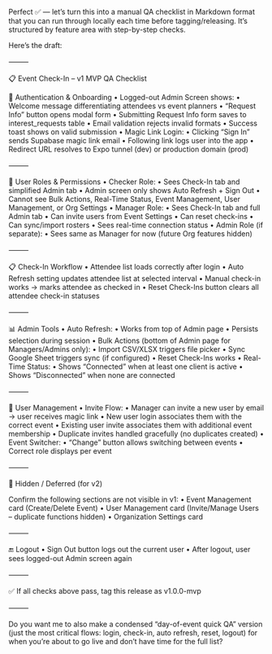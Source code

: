 Perfect ✅ — let’s turn this into a manual QA checklist in Markdown format that you can run through locally each time before tagging/releasing. It’s structured by feature area with step-by-step checks.

Here’s the draft:

⸻

📋 Event Check-In – v1 MVP QA Checklist

🔐 Authentication & Onboarding
	•	Logged-out Admin Screen shows:
	•	Welcome message differentiating attendees vs event planners
	•	“Request Info” button opens modal form
	•	Submitting Request Info form saves to interest_requests table
	•	Email validation rejects invalid formats
	•	Success toast shows on valid submission
	•	Magic Link Login:
	•	Clicking “Sign In” sends Supabase magic link email
	•	Following link logs user into the app
	•	Redirect URL resolves to Expo tunnel (dev) or production domain (prod)

⸻

👤 User Roles & Permissions
	•	Checker Role:
	•	Sees Check-In tab and simplified Admin tab
	•	Admin screen only shows Auto Refresh + Sign Out
	•	Cannot see Bulk Actions, Real-Time Status, Event Management, User Management, or Org Settings
	•	Manager Role:
	•	Sees Check-In tab and full Admin tab
	•	Can invite users from Event Settings
	•	Can reset check-ins
	•	Can sync/import rosters
	•	Sees real-time connection status
	•	Admin Role (if separate):
	•	Sees same as Manager for now (future Org features hidden)

⸻

📋 Check-In Workflow
	•	Attendee list loads correctly after login
	•	Auto Refresh setting updates attendee list at selected interval
	•	Manual check-in works → marks attendee as checked in
	•	Reset Check-Ins button clears all attendee check-in statuses

⸻

📊 Admin Tools
	•	Auto Refresh:
	•	Works from top of Admin page
	•	Persists selection during session
	•	Bulk Actions (bottom of Admin page for Managers/Admins only):
	•	Import CSV/XLSX triggers file picker
	•	Sync Google Sheet triggers sync (if configured)
	•	Reset Check-Ins works
	•	Real-Time Status:
	•	Shows “Connected” when at least one client is active
	•	Shows “Disconnected” when none are connected

⸻

👥 User Management
	•	Invite Flow:
	•	Manager can invite a new user by email → user receives magic link
	•	New user login associates them with the correct event
	•	Existing user invite associates them with additional event membership
	•	Duplicate invites handled gracefully (no duplicates created)
	•	Event Switcher:
	•	“Change” button allows switching between events
	•	Correct role displays per event

⸻

🚫 Hidden / Deferred (for v2)

Confirm the following sections are not visible in v1:
	•	Event Management card (Create/Delete Event)
	•	User Management card (Invite/Manage Users – duplicate functions hidden)
	•	Organization Settings card

⸻

🔚 Logout
	•	Sign Out button logs out the current user
	•	After logout, user sees logged-out Admin screen again

⸻

✅ If all checks above pass, tag this release as v1.0.0-mvp

⸻

Do you want me to also make a condensed “day-of-event quick QA” version (just the most critical flows: login, check-in, auto refresh, reset, logout) for when you’re about to go live and don’t have time for the full list?